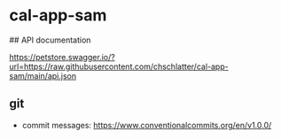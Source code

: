 # cal-app-sam

## API documentation

https://petstore.swagger.io/?url=https://raw.githubusercontent.com/chschlatter/cal-app-sam/main/api.json

## git

- commit messages: https://www.conventionalcommits.org/en/v1.0.0/
